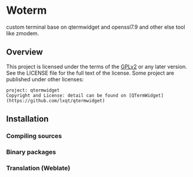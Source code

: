# Woterm
custom terminal base on qtermwidget and openssl7.9 and other else tool like zmodem.

## Overview

This project is licensed under the terms of the  [GPLv2](https://www.gnu.org/licenses/gpl-2.0.en.html) or any later version. See the LICENSE file for the full text of the license. Some project are published under other licenses: 
```
project: qtermwidget
Copyright and License: detail can be found on [QTermWidget](https://github.com/lxqt/qtermwidget)

```
## Installation

### Compiling sources

### Binary packages

### Translation (Weblate)
